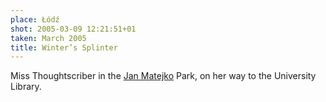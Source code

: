 ```yaml
---
place: Łódź
shot: 2005-03-09 12:21:51+01
taken: March 2005
title: Winter’s Splinter
---
```


Miss Thoughtscriber in the [Jan Matejko](http://en.wikipedia.org/wiki/Jan_Matejko) Park, on her way to the University Library.

